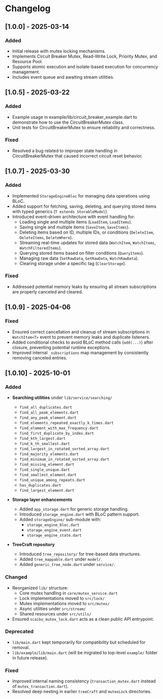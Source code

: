 # Changelog

## [1.0.0] - 2025-03-14
### Added
- Initial release with mutex locking mechanisms.
- Implements Circuit Breaker Mutex, Read-Write Lock, Priority Mutex, and Resource Pool.
- Supports atomic execution and isolate-based execution for concurrency management.
- Includes event queue and awaiting stream utilities.

## [1.0.5] - 2025-03-22
### Added
- Example usage in example/lib/circuit_breaker_example.dart to demonstrate how to use the CircuitBreakerMutex class.
- Unit tests for CircuitBreakerMutex to ensure reliability and correctness.
### Fixed
- Resolved a bug related to improper state handling in CircuitBreakerMutex that caused incorrect circuit reset behavior.

## [1.0.7] - 2025-03-30
### Added
- Implemented `StorageEngineBloc` for managing data operations using BLoC.
- Added support for fetching, saving, deleting, and querying stored items with typed generics (`T extends StorableModel`).
- Introduced event-driven architecture with event handling for:
    - Loading single and multiple items (`LoadItem`, `LoadItems`).
    - Saving single and multiple items (`SaveItem`, `SaveItems`).
    - Deleting items based on ID, multiple IDs, or conditions (`DeleteItem`, `DeleteItems`, `DeleteWhere`).
    - Streaming real-time updates for stored data (`WatchItem`, `WatchItems`, `WatchFilteredItems`).
    - Querying stored items based on filter conditions (`QueryItems`).
    - Managing raw data (`SetRawData`, `GetRawData`, `WatchRawData`).
    - Clearing storage under a specific tag (`ClearStorage`).
### Fixed
- Addressed potential memory leaks by ensuring all stream subscriptions are properly canceled and cleared.

## [1.0.9] - 2025-04-06
### Fixed
- Ensured correct cancellation and cleanup of stream subscriptions in `WatchItem<T>` event to prevent memory leaks and duplicate listeners.
- Added conditional checks to avoid BLoC method calls (`add(...)`) after closure, preventing potential runtime exceptions.
- Improved internal `_subscriptions` map management by consistently removing canceled entries.

## [1.0.10] - 2025-10-01
### Added
- **Searching utilities** under `lib/service/searching/`
  - `find_all_duplicates.dart`
  - `find_all_peak_elements.dart`
  - `find_any_peak_element.dart`
  - `find_elements_repeated_exactly_k_times.dart`
  - `find_element_with_max_frequency.dart`
  - `find_first_duplicate_by_index.dart`
  - `find_kth_largest.dart`
  - `find_k_th_smallest.dart`
  - `find_largest_in_rotated_sorted_array.dart`
  - `find_majority_elements.dart`
  - `find_minimum_in_rotated_sorted_array.dart`
  - `find_missing_element.dart`
  - `find_single_unique.dart`
  - `find_smallest_element.dart`
  - `find_unique_among_repeats.dart`
  - `has_duplicates.dart`
  - `find_largest_element.dart`

- **Storage layer enhancements**
  - Added `app_storage.dart` for generic storage handling.
  - Introduced `storage_engine.dart` with BLoC pattern support.
  - Added `storageEngine/` sub-module with:
    - `storage_engine_bloc.dart`
    - `storage_engine_event.dart`
    - `storage_engine_state.dart`

- **TreeCraft repository**
  - Introduced `tree_repository/` for tree-based data structures.
  - Added `tree_mappable.dart` under `model/`.
  - Added `generic_tree_node.dart` under `service/`.

### Changed
- Reorganized `lib/` structure:
  - Core mutex handling in `core/mutex_service.dart`
  - Lock implementations moved to `src/lock/`
  - Mutex implementations moved to `src/mutex/`
  - Async utilities under `src/stream/`
  - Shared resources under `src/utils/`
- Ensured `scaibu_mutex_lock.dart` acts as a clean public API entrypoint.

### Deprecated
- `lib/main.dart` kept temporarily for compatibility but scheduled for removal.
- `lib/example/lib/main.dart` (will be migrated to top-level `example/` folder in future release).

### Fixed
- Improved internal naming consistency (`transaction_mutex.dart` instead of `mutex_transaction.dart`).
- Resolved deep nesting in earlier `treeCraft` and `mutexLock` directories.

